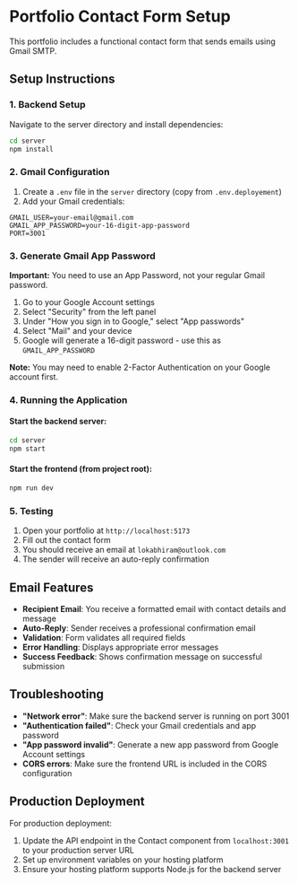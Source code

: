 # Portfolio Contact Form Setup

This portfolio includes a functional contact form that sends emails using Gmail SMTP.

## Setup Instructions

### 1. Backend Setup

Navigate to the server directory and install dependencies:

```bash
cd server
npm install
```

### 2. Gmail Configuration

1. Create a `.env` file in the `server` directory (copy from `.env.deployement`)
2. Add your Gmail credentials:

```env
GMAIL_USER=your-email@gmail.com
GMAIL_APP_PASSWORD=your-16-digit-app-password
PORT=3001
```

### 3. Generate Gmail App Password

**Important:** You need to use an App Password, not your regular Gmail password.

1. Go to your Google Account settings
2. Select "Security" from the left panel
3. Under "How you sign in to Google," select "App passwords"
4. Select "Mail" and your device
5. Google will generate a 16-digit password - use this as `GMAIL_APP_PASSWORD`

**Note:** You may need to enable 2-Factor Authentication on your Google account first.

### 4. Running the Application

#### Start the backend server:
```bash
cd server
npm start
```

#### Start the frontend (from project root):
```bash
npm run dev
```

### 5. Testing

1. Open your portfolio at `http://localhost:5173`
2. Fill out the contact form
3. You should receive an email at `lokabhiram@outlook.com`
4. The sender will receive an auto-reply confirmation

## Email Features

- **Recipient Email**: You receive a formatted email with contact details and message
- **Auto-Reply**: Sender receives a professional confirmation email
- **Validation**: Form validates all required fields
- **Error Handling**: Displays appropriate error messages
- **Success Feedback**: Shows confirmation message on successful submission

## Troubleshooting

- **"Network error"**: Make sure the backend server is running on port 3001
- **"Authentication failed"**: Check your Gmail credentials and app password
- **"App password invalid"**: Generate a new app password from Google Account settings
- **CORS errors**: Make sure the frontend URL is included in the CORS configuration

## Production Deployment

For production deployment:

1. Update the API endpoint in the Contact component from `localhost:3001` to your production server URL
2. Set up environment variables on your hosting platform
3. Ensure your hosting platform supports Node.js for the backend server
